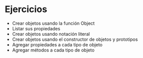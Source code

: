 # Ejercicios

* Crear objetos usando la función Object
* Listar sus propiedades
* Crear objetos usando notación literal
* Crear objetos usando el constructor de objetos y prototipos
* Agregar propiedades a cada tipo de objeto
* Agregar métodos a cada tipo de objeto